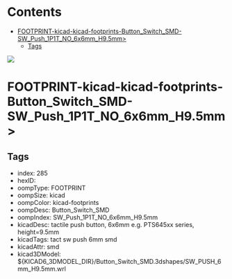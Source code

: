 



Contents
========

* [FOOTPRINT-kicad-kicad-footprints-Button_Switch_SMD-SW_Push_1P1T_NO_6x6mm_H9.5mm>](#footprint-kicad-kicad-footprints-button_switch_smd-sw_push_1p1t_no_6x6mm_h95mm)
	* [Tags](#tags)
  
![][im]
# FOOTPRINT-kicad-kicad-footprints-Button_Switch_SMD-SW_Push_1P1T_NO_6x6mm_H9.5mm>

## Tags

- index: 285
- hexID: 
- oompType: FOOTPRINT
- oompSize: kicad
- oompColor: kicad-footprints
- oompDesc: Button_Switch_SMD
- oompIndex: SW_Push_1P1T_NO_6x6mm_H9.5mm
- kicadDesc: tactile push button, 6x6mm e.g. PTS645xx series, height=9.5mm
- kicadTags: tact sw push 6mm smd
- kicadAttr: smd
- kicad3DModel: ${KICAD6_3DMODEL_DIR}/Button_Switch_SMD.3dshapes/SW_PUSH_6mm_H9.5mm.wrl



[im]: image.png
